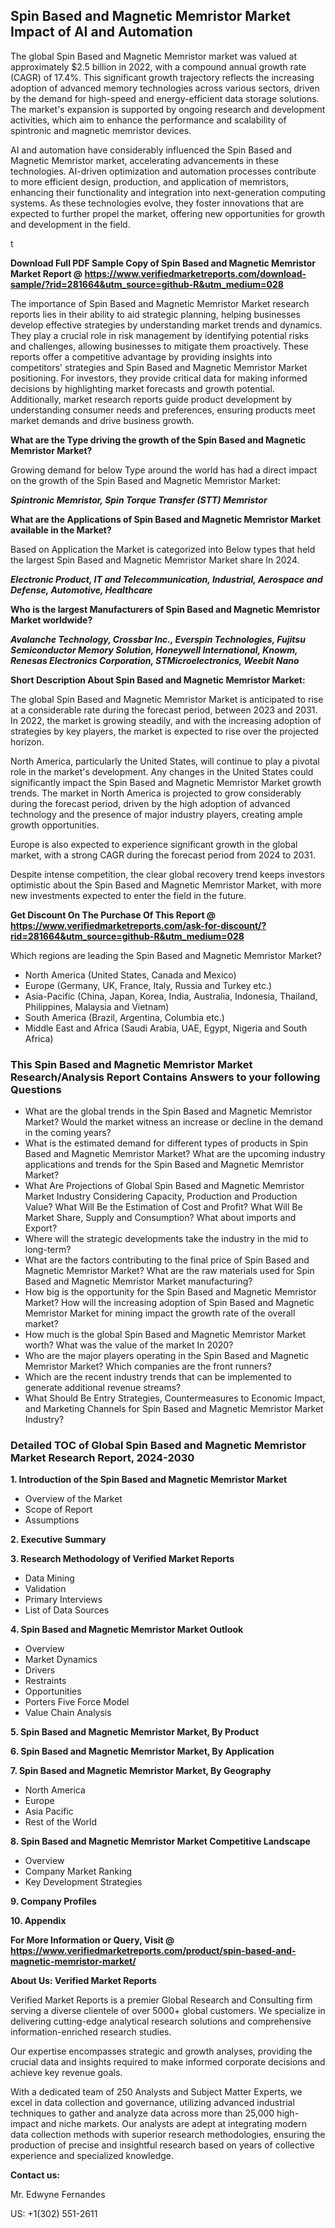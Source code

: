 <h2>Spin Based and Magnetic Memristor Market Impact of AI and Automation</h2><p>The global Spin Based and Magnetic Memristor market was valued at approximately $2.5 billion in 2022, with a compound annual growth rate (CAGR) of 17.4%. This significant growth trajectory reflects the increasing adoption of advanced memory technologies across various sectors, driven by the demand for high-speed and energy-efficient data storage solutions. The market's expansion is supported by ongoing research and development activities, which aim to enhance the performance and scalability of spintronic and magnetic memristor devices.</p><p>AI and automation have considerably influenced the Spin Based and Magnetic Memristor market, accelerating advancements in these technologies. AI-driven optimization and automation processes contribute to more efficient design, production, and application of memristors, enhancing their functionality and integration into next-generation computing systems. As these technologies evolve, they foster innovations that are expected to further propel the market, offering new opportunities for growth and development in the field.</p>t</p><p id="" class=""><strong>Download Full PDF Sample Copy of Spin Based and Magnetic Memristor Market Report @ <a href="https://www.verifiedmarketreports.com/download-sample/?rid=281664&utm_source=github-R&utm_medium=028" target="_blank">https://www.verifiedmarketreports.com/download-sample/?rid=281664&utm_source=github-R&utm_medium=028</a></strong></p><p>The importance of&nbsp;Spin Based and Magnetic Memristor Market research reports lies in their ability to aid strategic planning, helping businesses develop effective strategies by understanding market trends and dynamics. They play a crucial role in risk management by identifying potential risks and challenges, allowing businesses to mitigate them proactively. These reports offer a competitive advantage by providing insights into competitors' strategies and Spin Based and Magnetic Memristor Market positioning. For investors, they provide critical data for making informed decisions by highlighting market forecasts and growth potential. Additionally, market research reports guide product development by understanding consumer needs and preferences, ensuring products meet market demands and drive business growth.</p><p><strong>What are the&nbsp;Type driving the growth of the Spin Based and Magnetic Memristor Market?</strong></p><p id="" class="">Growing demand for below Type around the world has had a direct impact on the growth of the Spin Based and Magnetic Memristor Market:</p><em><strong>Spintronic Memristor, Spin Torque Transfer (STT) Memristor</strong></em></p><strong>What are the&nbsp;Applications&nbsp;of Spin Based and Magnetic Memristor Market available in the Market?</strong></p><p id="" class="">Based on Application the Market is categorized into Below types that held the largest Spin Based and Magnetic Memristor Market share In 2024.</p><em><strong>Electronic Product, IT and Telecommunication, Industrial, Aerospace and Defense, Automotive, Healthcare</strong></em></p><strong>Who is the largest Manufacturers of Spin Based and Magnetic Memristor Market worldwide?</strong></p><p><em><strong>Avalanche Technology, Crossbar Inc., Everspin Technologies, Fujitsu Semiconductor Memory Solution, Honeywell International, Knowm, Renesas Electronics Corporation, STMicroelectronics, Weebit Nano</strong></em></p><p id="" class=""><strong>Short Description About Spin Based and Magnetic Memristor Market:</strong></p><p>The global Spin Based and Magnetic Memristor Market is anticipated to rise at a considerable rate during the forecast period, between 2023 and 2031. In 2022, the market is growing steadily, and with the increasing adoption of strategies by key players, the market is expected to rise over the projected horizon.</p><p>North America, particularly the United States, will continue to play a pivotal role in the market's development. Any changes in the United States could significantly impact the Spin Based and Magnetic Memristor Market growth trends. The market in North America is projected to grow considerably during the forecast period, driven by the high adoption of advanced technology and the presence of major industry players, creating ample growth opportunities.</p><p>Europe is also expected to experience significant growth in the global market, with a strong CAGR during the forecast period from 2024 to 2031.</p><p>Despite intense competition, the clear global recovery trend keeps investors optimistic about the Spin Based and Magnetic Memristor Market, with more new investments expected to enter the field in the future.</p><p id="" class=""><strong>Get Discount On The Purchase Of This Report @ <a href="https://www.verifiedmarketreports.com/ask-for-discount/?rid=281664&utm_source=github-R&utm_medium=028" target="_blank">https://www.verifiedmarketreports.com/ask-for-discount/?rid=281664&utm_source=github-R&utm_medium=028</a></strong></p>Which regions are leading the Spin Based and Magnetic Memristor Market?</p><ul><li>North America (United States, Canada and Mexico)</li><li>Europe (Germany, UK, France, Italy, Russia and Turkey etc.)</li><li>Asia-Pacific (China, Japan, Korea, India, Australia, Indonesia, Thailand, Philippines, Malaysia and Vietnam)</li><li>South America (Brazil, Argentina, Columbia etc.)</li><li>Middle East and Africa (Saudi Arabia, UAE, Egypt, Nigeria and South Africa)</li></ul><h3 id="" class="">This Spin Based and Magnetic Memristor Market Research/Analysis Report Contains Answers to your following Questions</h3><ul><li>What are the global trends in the Spin Based and Magnetic Memristor Market? Would the market witness an increase or decline in the demand in the coming years?</li><li>What is the estimated demand for different types of products in Spin Based and Magnetic Memristor Market? What are the upcoming industry applications and trends for the Spin Based and Magnetic Memristor Market?</li><li>What Are Projections of Global Spin Based and Magnetic Memristor Market Industry Considering Capacity, Production and Production Value? What Will Be the Estimation of Cost and Profit? What Will Be Market Share, Supply and Consumption? What about imports and Export?</li><li>Where will the strategic developments take the industry in the mid to long-term?</li><li>What are the factors contributing to the final price of Spin Based and Magnetic Memristor Market? What are the raw materials used for Spin Based and Magnetic Memristor Market manufacturing?</li><li>How big is the opportunity for the Spin Based and Magnetic Memristor Market? How will the increasing adoption of Spin Based and Magnetic Memristor Market for mining impact the growth rate of the overall market?</li><li>How much is the global Spin Based and Magnetic Memristor Market worth? What was the value of the market In 2020?</li><li>Who are the major players operating in the Spin Based and Magnetic Memristor Market? Which companies are the front runners?</li><li>Which are the recent industry trends that can be implemented to generate additional revenue streams?</li><li>What Should Be Entry Strategies, Countermeasures to Economic Impact, and Marketing Channels for Spin Based and Magnetic Memristor Market Industry?</li></ul><h3 id="" class="">Detailed TOC of Global Spin Based and Magnetic Memristor Market Research Report, 2024-2030</h3><p id="" class=""><strong>1. Introduction of the Spin Based and Magnetic Memristor Market</strong></p><ul><li>Overview of the Market</li><li>Scope of Report</li><li>Assumptions</li></ul><p id="" class=""><strong>2. Executive Summary</strong></p><p id="" class=""><strong>3. Research Methodology of Verified Market Reports</strong></p><ul><li>Data Mining</li><li>Validation</li><li>Primary Interviews</li><li>List of Data Sources</li></ul><p id="" class=""><strong>4. Spin Based and Magnetic Memristor Market Outlook</strong></p><ul><li>Overview</li><li>Market Dynamics</li><li>Drivers</li><li>Restraints</li><li>Opportunities</li><li>Porters Five Force Model</li><li>Value Chain Analysis</li></ul><p id="" class=""><strong>5. Spin Based and Magnetic Memristor Market, By Product</strong></p><p id="" class=""><strong>6. Spin Based and Magnetic Memristor Market, By Application</strong></p><p id="" class=""><strong>7. Spin Based and Magnetic Memristor Market, By Geography</strong></p><ul><li>North America</li><li>Europe</li><li>Asia Pacific</li><li>Rest of the World</li></ul><p id="" class=""><strong>8. Spin Based and Magnetic Memristor Market Competitive Landscape</strong></p><ul><li>Overview</li><li>Company Market Ranking</li><li>Key Development Strategies</li></ul><p id="" class=""><strong>9. Company Profiles</strong></p><p id="" class=""><strong>10. Appendix</strong></p><p id="" class=""><strong>For More Information or Query, Visit @ <a href="https://www.verifiedmarketreports.com/product/spin-based-and-magnetic-memristor-market/" target="_blank">https://www.verifiedmarketreports.com/product/spin-based-and-magnetic-memristor-market/</a></strong></p><p id="" class=""><strong>About Us: Verified Market Reports</strong></p><p id="" class="">Verified Market Reports is a premier Global Research and Consulting firm serving a diverse clientele of over 5000+ global customers. We specialize in delivering cutting-edge analytical research solutions and comprehensive information-enriched research studies.</p><p id="" class="">Our expertise encompasses strategic and growth analyses, providing the crucial data and insights required to make informed corporate decisions and achieve key revenue goals.</p><p id="" class="">With a dedicated team of 250 Analysts and Subject Matter Experts, we excel in data collection and governance, utilizing advanced industrial techniques to gather and analyze data across more than 25,000 high-impact and niche markets. Our analysts are adept at integrating modern data collection methods with superior research methodologies, ensuring the production of precise and insightful research based on years of collective experience and specialized knowledge.</p><p id="" class=""><strong>Contact us:</strong></p><p id="" class="">Mr. Edwyne Fernandes</p><p id="" class="">US: +1(302) 551-2611</p>